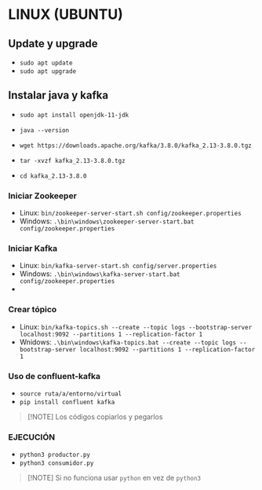 # LINUX (UBUNTU)
## Update y upgrade
- `sudo apt update`
- `sudo apt upgrade`

## Instalar java y kafka
- `sudo apt install openjdk-11-jdk`
- `java --version`

- `wget https://downloads.apache.org/kafka/3.8.0/kafka_2.13-3.8.0.tgz`
- `tar -xvzf kafka_2.13-3.8.0.tgz`
- `cd kafka_2.13-3.8.0`

### Iniciar Zookeeper
- Linux: `bin/zookeeper-server-start.sh config/zookeeper.properties`
- Windows: `.\bin\windows\zookeeper-server-start.bat config/zookeeper.properties`

### Iniciar Kafka
- Linux: `bin/kafka-server-start.sh config/server.properties`
- Windows: `.\bin\windows\kafka-server-start.bat config/zookeeper.properties`
- 
### Crear tópico
- Linux: `bin/kafka-topics.sh --create --topic logs --bootstrap-server localhost:9092 --partitions 1 --replication-factor 1`
- Wnidows: `.\bin\windows\kafka-topics.bat --create --topic logs --bootstrap-server localhost:9092 --partitions 1 --replication-factor 1`

### Uso de confluent-kafka
- `source ruta/a/entorno/virtual`
- `pip install confluent kafka`

> [!NOTE] Los códigos copiarlos y pegarlos

### EJECUCIÓN
- `python3 productor.py`
- `python3 consumidor.py`

>[!NOTE] Si no funciona usar `python` en vez de `python3`
